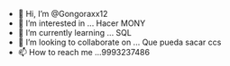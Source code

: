 - 👋 Hi, I’m @Gongoraxx12
- 👀 I’m interested in ... Hacer MONY
- 🌱 I’m currently learning ... SQL
- 💞️ I’m looking to collaborate on ... Que pueda sacar ccs
- 📫 How to reach me ...9993237486

<!---
Gongoraxx12/Gongoraxx12 is a ✨ special ✨ repository because its `README.md` (this file) appears on your GitHub profile.
You can click the Preview link to take a look at your changes.
--->
